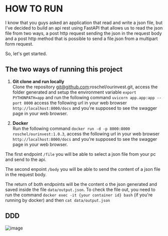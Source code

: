 # HOW TO RUN
I know that you guys asked an application that read and write a json file, but 
I've decided to build an api rest using FastAPI that allows us to read the json file
from two ways, a post http request sending the json in the request body and a post http method that is possible
to send a file.json from a multipart form request.

So, let's get started.

## The two ways of running this project

1) **Git clone and run locally**<br>
Clone the repository git@github.com:roschel/ourinvest.git, access the folder generated and 
setup the environment variable `export PYTHONPATH=app` and run the following command `uvicorn app.app:app --port 8000`
access the following url in your web browser `http://localhost:8000/docs` and you're supposed to see the swagger page in your web browser.

2) **Docker**<br>
Run the following command `docker run -d -p 8000:8000 roschel/ourinvest:1.0.3`, access the following
url in your web browser `http://localhost:8000/docs` and you're supposed to see the swagger page in your web browser.

The first endpoint `/file` you will be able to select a json file from your pc and send to the api.

The second enpoint `/body` you will be able to send the content of a json file in the request body.

The return of both endpoints will be the content o the json generated and saved inside the file `data/output.json`.
To check the file out, you need to run the command `docker exec -it {your container id} bash` (if you're running by docker) and then `cat data/output.json`
    

## DDD
![image](https://github.com/roschel/ourinvest/assets/52433168/7f71c385-fc10-4660-8080-6d04a9efd71a)
